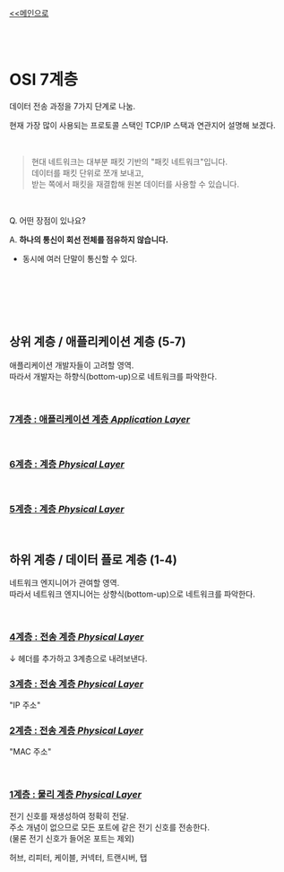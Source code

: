 [<<메인으로](https://github.com/AtomicLiquors/Network_Wiki_Chb)

&nbsp;  
&nbsp;  

# OSI 7계층 

데이터 전송 과정을 7가지 단계로 나눔.

현재 가장 많이 사용되는 프로토콜 스택인 TCP/IP 스택과 연관지어 설명해 보겠다. 


&nbsp;

> 현대 네트워크는 대부분 패킷 기반의 "패킷 네트워크"입니다.   
데이터를 패킷 단위로 쪼개 보내고,  
받는 쪽에서 패킷을 재결합해 원본 데이터를 사용할 수 있습니다.

 
&nbsp;
 

Q. 어떤 장점이 있나요?

A. **하나의 통신이 회선 전체를 점유하지 않습니다.**  
- 동시에 여러 단말이 통신할 수 있다.  



 
&nbsp;
  
&nbsp;
   
&nbsp;

   

## 상위 계층 / 애플리케이션 계층 (5-7)
애플리케이션 개발자들이 고려할 영역.  
따라서 개발자는 하향식(bottom-up)으로 네트워크를 파악한다.


&nbsp;
### [**7계층 : 애플리케이션 계층** *Application Layer*]()

&nbsp;
### [**6계층 : 계층** *Physical Layer*]()

&nbsp;
### [**5계층 : 계층** *Physical Layer*]()
 
&nbsp;
## 하위 계층 / 데이터 플로 계층 (1-4)


네트워크 엔지니어가 관여할 영역.  
따라서 네트워크 엔지니어는 상향식(bottom-up)으로 네트워크를 파악한다.

 
&nbsp;
### [**4계층 : 전송 계층** *Physical Layer*]()
↓ 헤더를 추가하고 3계층으로 내려보낸다.

### [**3계층 : 전송 계층** *Physical Layer*]()

"IP 주소"   



### [**2계층 : 전송 계층** *Physical Layer*]()


"MAC 주소"


 
&nbsp;
### [**1계층 : 물리 계층** *Physical Layer*]()
전기 신호를 재생성하여 정확히 전달.  
주소 개념이 없으므로 모든 포트에 같은 전기 신호를 전송한다.  
(물론 전기 신호가 들어온 포트는 제외)

허브, 리피터, 케이블, 커넥터, 트랜시버, 탭


&nbsp;

 
&nbsp;
  
 &nbsp;